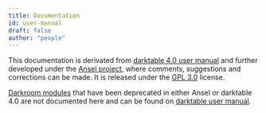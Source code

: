 ```yaml
---
title: Documentation
id: user-manual
draft: false
author: "people"
---
```



This documentation is derivated from [darktable 4.0 user manual](https://github.com/darktable-org/dtdocs.git) and further developed under the [Ansel project](https://github.com/aurelienpierreeng/ansel-doc), where comments, suggestions and corrections can be made. It is released under the [GPL 3.0](https://www.gnu.org/licenses/gpl-3.0.en.html) license.


[Darkroom modules](./darkroom/_index.md) that have been deprecated in either Ansel or darktable 4.0 are not documented here and can be found on [darktable user manual](https://docs.darktable.org).
